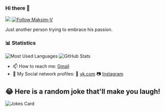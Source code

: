 ### Hi there 👋

![](https://komarev.com/ghpvc/?username=maksim-v&label=views)
[![Follow Maksim-V](https://img.shields.io/github/followers/maksim-v?label=Follow&style=social)](https://github.com/maksim-v)


Just another person trying to embrace his passion.

### 📊 Statistics
![Most Used Languages](https://github-readme-stats.vercel.app/api/top-langs/?username=maksim-v&theme=radical)
![GitHub Stats](https://github-readme-stats.vercel.app/api?username=maksim-v&theme=radical&show_icons=true&count_private=true&hide_title=true)

- 📫 How to reach me: [Gmail](mailto:max270071@gmail.com)
- 💬 My Social network profiles: 🌌 [vk.com](https://www.vk.com/forsaken96) 📷 [Instagram](https://www.instagram.com/maksonsb/)

## 😂 Here is a random joke that'll make you laugh!
![Jokes Card](https://readme-jokes.vercel.app/api?bgColor=%23141321&borderColor=%23fff&qColor=%23D83B7D&aColor=%23F7D747&textColor=%23A8FDF6)

<!--
**maksim-v/maksim-v** is a ✨ _special_ ✨ repository because its `README.md` (this file) appears on your GitHub profile.

Here are some ideas to get you started:

- 🔭 I’m currently working on ...
- 🌱 I’m currently learning ...
- 👯 I’m looking to collaborate on ...
- 🤔 I’m looking for help with ...
- 💬 Ask me about ...
- 📫 How to reach me: ...
- 😄 Pronouns: ...
- ⚡ Fun fact: ...
-->
